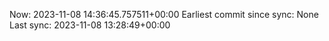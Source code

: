 Now: 2023-11-08 14:36:45.757511+00:00 Earliest commit since sync: None Last sync: 2023-11-08 13:28:49+00:00
